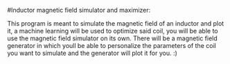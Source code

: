 #Inductor magnetic field simulator and maximizer:

This program is meant to simulate the magnetic field of an inductor and plot it, 
a machine learning will be used to optimize said coil, you will be able to use
the magnetic field simulator on its own. There will be a magnetic field generator 
in which youll be able to personalize the parameters of the coil you want to simulate
and the generator will plot it for you. :)


